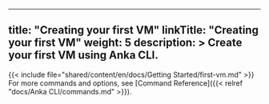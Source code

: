 
---
title: "Creating your first VM"
linkTitle: "Creating your first VM"
weight: 5
description: >
  Create your first VM using Anka CLI.
---

{{< include file="shared/content/en/docs/Getting Started/first-vm.md" >}}
For more commands and options, see [Command Reference]({{< relref "docs/Anka CLI/commands.md" >}}).


